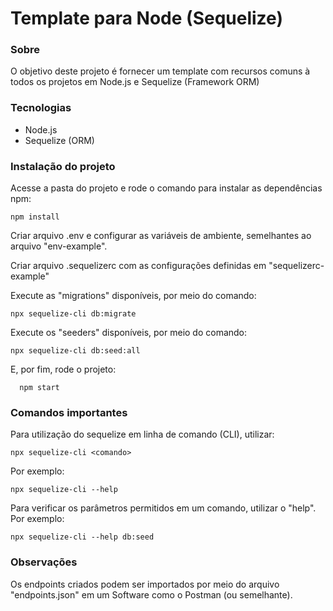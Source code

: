 # Template para Node (Sequelize)

### Sobre

O objetivo deste projeto é fornecer um template com recursos comuns à todos os projetos em Node.js e Sequelize (Framework ORM)

### Tecnologias

- Node.js
- Sequelize (ORM)

### Instalação do projeto

Acesse a pasta do projeto e rode o comando para instalar as dependências npm:

    npm install

Criar arquivo .env e configurar as variáveis de ambiente, semelhantes ao arquivo "env-example".

Criar arquivo .sequelizerc com as configurações definidas em "sequelizerc-example"

Execute as "migrations" disponíveis, por meio do comando:

    npx sequelize-cli db:migrate

Execute os "seeders" disponíveis, por meio do comando:

    npx sequelize-cli db:seed:all

E, por fim, rode o projeto:

```
  npm start
```

### Comandos importantes

Para utilização do sequelize em linha de comando (CLI), utilizar:

    npx sequelize-cli <comando>

Por exemplo:

    npx sequelize-cli --help

Para verificar os parâmetros permitidos em um comando, utilizar o "help". Por exemplo:

    npx sequelize-cli --help db:seed

### Observações

Os endpoints criados podem ser importados por meio do arquivo "endpoints.json" em um Software como o Postman (ou semelhante).
